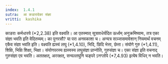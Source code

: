 ```yaml
---
index:  1.4.1
sutra:  आ कडारादेका संज्ञा
vritti:  kashika 
---
```


काडराः कर्मधारये (*2,2.38) इति वक्ष्यति। आ एतस्मात् सूत्रावधेर्यदित ऊर्ध्वम् अनुक्रमिष्यामः, तत्र एका संज्ञा भवति इति वेदितव्यम्। का पुनरसौ? या परा अनवकाशा च। अन्यत्र सञ्जासमावेशान् नियमार्थं वचनम् एकैव संज्ञा भवति इति। वक्ष्यति ह्यस्वं लघु (*1,4.10), भिदि, छिदि भेत्ता, छेत्ता। संयोगे गुरु (*1,4.11), शिक्षि, भिक्षि शिक्षा, भिक्षा। संयोगपरस्य ह्यस्वस्य लघुसंज्ञा प्राप्नोति, गुरुसंज्ञा च। एका संज्ञा इति वचनाद् गुरुसंज्ञा एव भवति। अततक्षत्, अररक्षत्, सन्वल्लघुनि चङ्परे ऽनग्लोपे (*7,4.93) इत्येष विधिर् न भवति।

